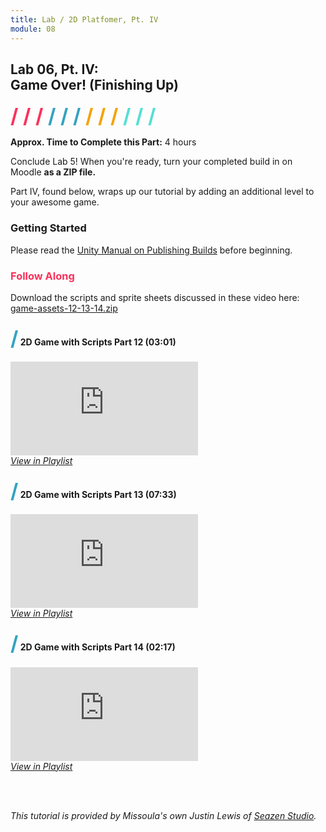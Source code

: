 ```yaml
---
title: Lab / 2D Platfomer, Pt. IV
module: 08
---
```


## Lab 06, Pt. IV:<br />Game Over! (Finishing Up)
<span style="color: #FC315A; font-size: xx-large; font-weight: bold">/ / / </span>
<span style="color: #33A3C1; font-size: xx-large; font-weight: bold">/ / / </span>
<span style="color: #F5A205; font-size: xx-large; font-weight: bold">/ / / </span>
<span style="color: #53DFD3; font-size: xx-large; font-weight: bold">/ / /</span>

**Approx. Time to Complete this Part:** 4 hours

Conclude Lab 5! When you're ready, turn your completed build in on Moodle **as a ZIP file.**

Part IV, found below, wraps up our tutorial by adding an additional level to your awesome game.

### Getting Started
Please read the [Unity Manual on Publishing Builds](https://docs.unity3d.com/Manual/PublishingBuilds.html) before beginning.



### <span style="color: #FC315A; font-weight: bold">Follow Along</span>

Download the scripts and sprite sheets discussed in these video here: [game-assets-12-13-14.zip](../files/game-assets-12-13-14.zip)



#### <span style="color: #33A3C1; font-size: xx-large; font-weight: bold">/</span> 2D Game with Scripts Part 12 (03:01)

<div class="embed-responsive embed-responsive-16by9"><iframe class="embed-responsive-item" src="https://www.youtube.com/embed/ctyWzFK1Loo?rel=0" frameborder="0" allowfullscreen></iframe></div>
<p style="margin: 0"><a href="https://www.youtube.com/watch?v=ctyWzFK1Loo&list=PLGpqh3JS7l9LJMq8BAR0f-0qVYXggEc5z" target="_blank"><i>View in Playlist</i></a></p>


#### <span style="color: #33A3C1; font-size: xx-large; font-weight: bold">/</span> 2D Game with Scripts Part 13 (07:33)

<div class="embed-responsive embed-responsive-16by9"><iframe class="embed-responsive-item" src="https://www.youtube.com/embed/goz7JnVMPyE?rel=0" frameborder="0" allowfullscreen></iframe></div>
<p style="margin: 0"><a href="https://www.youtube.com/watch?v=goz7JnVMPyE&list=PLGpqh3JS7l9LJMq8BAR0f-0qVYXggEc5z" target="_blank"><i>View in Playlist</i></a></p>


#### <span style="color: #33A3C1; font-size: xx-large; font-weight: bold">/</span> 2D Game with Scripts Part 14 (02:17)

<div class="embed-responsive embed-responsive-16by9"><iframe class="embed-responsive-item" src="https://www.youtube.com/embed/NKmrAiUIV7U?rel=0" frameborder="0" allowfullscreen></iframe></div>
<p style="margin: 0"><a href="https://www.youtube.com/watch?v=NKmrAiUIV7U&index=2&list=PLGpqh3JS7l9LJMq8BAR0f-0qVYXggEc5z" target="_blank"><i>View in Playlist</i></a></p>

<br /><br />

_This tutorial is provided by Missoula's own Justin Lewis of [Seazen Studio](http://www.seazenstudio.com/home/index.html#hero)._
